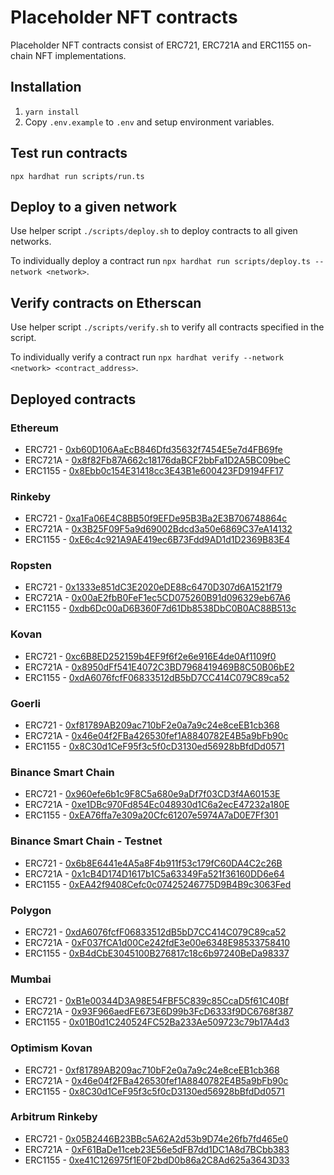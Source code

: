 # Placeholder NFT contracts

Placeholder NFT contracts consist of ERC721, ERC721A and ERC1155 on-chain NFT implementations.

## Installation

1. `yarn install`
2. Copy `.env.example` to `.env` and setup environment variables.

## Test run contracts

`npx hardhat run scripts/run.ts`

## Deploy to a given network

Use helper script `./scripts/deploy.sh` to deploy contracts to all given networks.

To individually deploy a contract run `npx hardhat run scripts/deploy.ts --network <network>`.

## Verify contracts on Etherscan

Use helper script `./scripts/verify.sh` to verify all contracts specified in the script.

To individually verify a contract run `npx hardhat verify --network <network> <contract_address>`.

## Deployed contracts

### Ethereum
- ERC721 - [0xb60D106AaEcB846Dfd35632f7454E5e7d4FB69fe](https://etherscan.io/address/0xb60D106AaEcB846Dfd35632f7454E5e7d4FB69fe#code)
- ERC721A - [0x8f82Fb87A662c18176daBCF2bbFa1D2A5BC09beC](https://etherscan.io/address/0x8f82Fb87A662c18176daBCF2bbFa1D2A5BC09beC#code)
- ERC1155 - [0x8Ebb0c154E31418cc3E43B1e600423FD9194FF17](https://etherscan.io/address/0x8Ebb0c154E31418cc3E43B1e600423FD9194FF17#code)

### Rinkeby
- ERC721 - [0xa1Fa06E4C8BB50f9EFDe95B3Ba2E3B706748864c](https://rinkeby.etherscan.io/address/0xa1Fa06E4C8BB50f9EFDe95B3Ba2E3B706748864c)
- ERC721A - [0x3B25F09F5a9d69002Bdcd3a50e6869C37eA14132](https://rinkeby.etherscan.io/address/0x3B25F09F5a9d69002Bdcd3a50e6869C37eA14132)
- ERC1155 - [0xE6c4c921A9AE419ec6B73Fdd9AD1d1D2369B83E4](https://rinkeby.etherscan.io/address/0xE6c4c921A9AE419ec6B73Fdd9AD1d1D2369B83E4)

### Ropsten
- ERC721 - [0x1333e851dC3E2020eDE88c6470D307d6A1521f79](https://ropsten.etherscan.io/address/0x1333e851dC3E2020eDE88c6470D307d6A1521f79)
- ERC721A - [0x00aE2fbB0FeF1ec5CD075260B91d096329eb67A6](https://ropsten.etherscan.io/address/0x00aE2fbB0FeF1ec5CD075260B91d096329eb67A6)
- ERC1155 - [0xdb6Dc00aD6B360F7d61Db8538DbC0B0AC88B513c](https://ropsten.etherscan.io/address/0xdb6Dc00aD6B360F7d61Db8538DbC0B0AC88B513c)

### Kovan
- ERC721 - [0xc6B8ED252159b4EF9f6f2e6e916E4de0Af1109f0](https://kovan.etherscan.io/address/0xc6B8ED252159b4EF9f6f2e6e916E4de0Af1109f0)
- ERC721A - [0x8950dFf541E4072C3BD7968419469B8C50B06bE2](https://kovan.etherscan.io/address/0x8950dFf541E4072C3BD7968419469B8C50B06bE2)
- ERC1155 - [0xdA6076fcfF06833512dB5bD7CC414C079C89ca52](https://kovan.etherscan.io/address/0xdA6076fcfF06833512dB5bD7CC414C079C89ca52)

### Goerli
- ERC721 - [0xf81789AB209ac710bF2e0a7a9c24e8ceEB1cb368](https://goerli.etherscan.io/address/0xf81789AB209ac710bF2e0a7a9c24e8ceEB1cb368)
- ERC721A - [0x46e04f2FBa426530fef1A8840782E4B5a9bFb90c](https://goerli.etherscan.io/address/0x46e04f2FBa426530fef1A8840782E4B5a9bFb90c)
- ERC1155 - [0x8C30d1CeF95f3c5f0cD3130ed56928bBfdDd0571](https://goerli.etherscan.io/address/0x8C30d1CeF95f3c5f0cD3130ed56928bBfdDd0571)

### Binance Smart Chain
- ERC721 - [0x960efe6b1c9F8C5a680e9aDf7f03CD3f4A60153E](https://bscscan.com/address/0x960efe6b1c9F8C5a680e9aDf7f03CD3f4A60153E#code)
- ERC721A - [0xe1DBc970Fd854Ec048930d1C6a2ecE47232a180E](https://bscscan.com/address/0xe1DBc970Fd854Ec048930d1C6a2ecE47232a180E#code)
- ERC1155 - [0xEA76ffa7e309a20Cfc61207e5974A7aD0E7Ff301](https://bscscan.com/address/0xEA76ffa7e309a20Cfc61207e5974A7aD0E7Ff301#code)

### Binance Smart Chain - Testnet
- ERC721 - [0x6b8E6441e4A5a8F4b911f53c179fC60DA4C2c26B](https://testnet.bscscan.com/address/0x6b8E6441e4A5a8F4b911f53c179fC60DA4C2c26B)
- ERC721A - [0x1cB4D174D1617b1C5a63349Fa521f36160DD6e64](https://testnet.bscscan.com/address/0x1cB4D174D1617b1C5a63349Fa521f36160DD6e64)
- ERC1155 - [0xEA42f9408Cefc0c07425246775D9B4B9c3063Fed](https://testnet.bscscan.com/address/0xEA42f9408Cefc0c07425246775D9B4B9c3063Fed)

### Polygon
- ERC721 - [0xdA6076fcfF06833512dB5bD7CC414C079C89ca52](https://polygonscan.com/address/0xdA6076fcfF06833512dB5bD7CC414C079C89ca52#code)
- ERC721A - [0xF037fCA1d00Ce242fdE3e00e6348E98533758410](https://polygonscan.com/address/0xF037fCA1d00Ce242fdE3e00e6348E98533758410#code)
- ERC1155 - [0xB4dCbE3045100B276817c18c6b97240BeDa98337](https://polygonscan.com/address/0xB4dCbE3045100B276817c18c6b97240BeDa98337#code)

### Mumbai
- ERC721 - [0xB1e00344D3A98E54FBF5C839c85CcaD5f61C40Bf](https://mumbai.polygonscan.com/address/0xB1e00344D3A98E54FBF5C839c85CcaD5f61C40Bf)
- ERC721A - [0x93F966aedFE673E6D99b3FcD6333f9DC6768f387](https://mumbai.polygonscan.com/address/0x93F966aedFE673E6D99b3FcD6333f9DC6768f387)
- ERC1155 - [0x01B0d1C240524FC52Ba233Ae509723c79b17A4d3](https://mumbai.polygonscan.com/address/0x01B0d1C240524FC52Ba233Ae509723c79b17A4d3)

### Optimism Kovan
- ERC721 - [0xf81789AB209ac710bF2e0a7a9c24e8ceEB1cb368](https://kovan-optimistic.etherscan.io/address/0xf81789AB209ac710bF2e0a7a9c24e8ceEB1cb368)
- ERC721A - [0x46e04f2FBa426530fef1A8840782E4B5a9bFb90c](https://kovan-optimistic.etherscan.io/address/0x46e04f2FBa426530fef1A8840782E4B5a9bFb90c)
- ERC1155 - [0x8C30d1CeF95f3c5f0cD3130ed56928bBfdDd0571](https://kovan-optimistic.etherscan.io/address/0x8C30d1CeF95f3c5f0cD3130ed56928bBfdDd0571)

### Arbitrum Rinkeby
- ERC721 - [0x05B2446B23BBc5A62A2d53b9D74e26fb7fd465e0](https://testnet.arbiscan.io/address/0x05B2446B23BBc5A62A2d53b9D74e26fb7fd465e0)
- ERC721A - [0xF61BaDe11ceb23E56e5dFB7dd1DC1A8d7BCbb383](https://testnet.arbiscan.io/address/0xF61BaDe11ceb23E56e5dFB7dd1DC1A8d7BCbb383)
- ERC1155 - [0xe41C126975f1E0F2bdD0b86a2C8Ad625a3643D33](https://testnet.arbiscan.io/address/0xe41C126975f1E0F2bdD0b86a2C8Ad625a3643D33)
